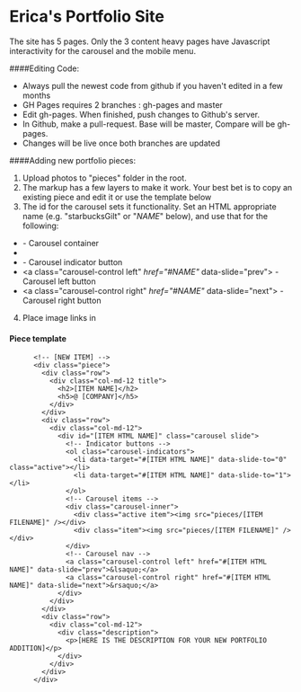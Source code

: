 # Erica's Portfolio Site

The site has 5 pages. Only the 3 content heavy pages have Javascript interactivity for the carousel and the mobile menu.

####Editing Code:
* Always pull the newest code from github if you haven't edited in a few months
* GH Pages requires 2 branches : gh-pages and master
* Edit gh-pages. When finished, push changes to Github's server.
* In Github, make a pull-request. Base will be master, Compare will be gh-pages.
* Changes will be live once both branches are updated

####Adding new portfolio pieces:
1. Upload photos to "pieces" folder in the root.
2. The markup has a few layers to make it work. Your best bet is to copy an existing piece and edit it or use the template below
3. The id for the carousel sets it functionality. Set an HTML appropriate name (e.g. "starbucksGilt" or "_NAME_" below), and use that for the following:
  * <div _id="NAME"_ class="carousel slide"> - Carousel container
  * <li _data-target="#NAME"_ data-slide-to="1"> - Carousel indicator button
  * <a class="carousel-control left" _href="#NAME"_ data-slide="prev"> - Carousel left button
  * <a class="carousel-control right" _href="#NAME"_ data-slide="next"> - Carousel right button
4. Place image links in <div class="item">

#### Piece template
          <!-- [NEW ITEM] -->
          <div class="piece">
            <div class="row">
              <div class="col-md-12 title">
                <h2>[ITEM NAME]</h2>
                <h5>@ [COMPANY]</h5>
              </div>
            </div>
            <div class="row">
              <div class="col-md-12">
                <div id="[ITEM HTML NAME]" class="carousel slide">
                  <!-- Indicator buttons -->
                  <ol class="carousel-indicators">
                    <li data-target="#[ITEM HTML NAME]" data-slide-to="0" class="active"></li>
                    <li data-target="#[ITEM HTML NAME]" data-slide-to="1"></li>
                  </ol>
                  <!-- Carousel items -->
                  <div class="carousel-inner">
                    <div class="active item"><img src="pieces/[ITEM FILENAME]" /></div>
                    <div class="item"><img src="pieces/[ITEM FILENAME]" /></div>
                  </div>
                  <!-- Carousel nav -->
                  <a class="carousel-control left" href="#[ITEM HTML NAME]" data-slide="prev">&lsaquo;</a>
                  <a class="carousel-control right" href="#[ITEM HTML NAME]" data-slide="next">&rsaquo;</a>
                </div>
              </div>
            </div>
            <div class="row">
              <div class="col-md-12">
                <div class="description">
                  <p>[HERE IS THE DESCRIPTION FOR YOUR NEW PORTFOLIO ADDITION]</p>
                </div>
              </div>
            </div>
          </div>
